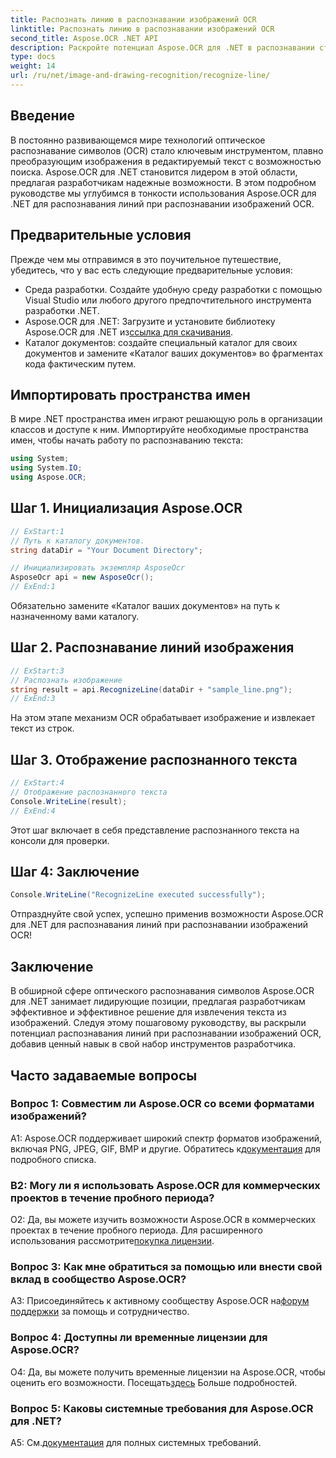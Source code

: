 ```yaml
---
title: Распознать линию в распознавании изображений OCR
linktitle: Распознать линию в распознавании изображений OCR
second_title: Aspose.OCR .NET API
description: Раскройте потенциал Aspose.OCR для .NET в распознавании строк при распознавании изображений OCR. Руководство разработчика по бесшовному извлечению текста из изображений.
type: docs
weight: 14
url: /ru/net/image-and-drawing-recognition/recognize-line/
---
```

## Введение

В постоянно развивающемся мире технологий оптическое распознавание символов (OCR) стало ключевым инструментом, плавно преобразующим изображения в редактируемый текст с возможностью поиска. Aspose.OCR для .NET становится лидером в этой области, предлагая разработчикам надежные возможности. В этом подробном руководстве мы углубимся в тонкости использования Aspose.OCR для .NET для распознавания линий при распознавании изображений OCR.

## Предварительные условия

Прежде чем мы отправимся в это поучительное путешествие, убедитесь, что у вас есть следующие предварительные условия:

- Среда разработки. Создайте удобную среду разработки с помощью Visual Studio или любого другого предпочтительного инструмента разработки .NET.
-  Aspose.OCR для .NET: Загрузите и установите библиотеку Aspose.OCR для .NET из[ссылка для скачивания](https://releases.aspose.com/ocr/net/).
- Каталог документов: создайте специальный каталог для своих документов и замените «Каталог ваших документов» во фрагментах кода фактическим путем.

## Импортировать пространства имен

В мире .NET пространства имен играют решающую роль в организации классов и доступе к ним. Импортируйте необходимые пространства имен, чтобы начать работу по распознаванию текста:

```csharp
using System;
using System.IO;
using Aspose.OCR;
```

## Шаг 1. Инициализация Aspose.OCR

```csharp
// ExStart:1
// Путь к каталогу документов.
string dataDir = "Your Document Directory";

// Инициализировать экземпляр AsposeOcr
AsposeOcr api = new AsposeOcr();
// ExEnd:1
```

Обязательно замените «Каталог ваших документов» на путь к назначенному вами каталогу.

## Шаг 2. Распознавание линий изображения

```csharp
// ExStart:3
// Распознать изображение
string result = api.RecognizeLine(dataDir + "sample_line.png");
// ExEnd:3
```

На этом этапе механизм OCR обрабатывает изображение и извлекает текст из строк.

## Шаг 3. Отображение распознанного текста

```csharp
// ExStart:4
// Отображение распознанного текста
Console.WriteLine(result);
// ExEnd:4
```

Этот шаг включает в себя представление распознанного текста на консоли для проверки.

## Шаг 4: Заключение

```csharp
Console.WriteLine("RecognizeLine executed successfully");
```

Отпразднуйте свой успех, успешно применив возможности Aspose.OCR для .NET для распознавания линий при распознавании изображений OCR!

## Заключение

В обширной сфере оптического распознавания символов Aspose.OCR для .NET занимает лидирующие позиции, предлагая разработчикам эффективное и эффективное решение для извлечения текста из изображений. Следуя этому пошаговому руководству, вы раскрыли потенциал распознавания линий при распознавании изображений OCR, добавив ценный навык в свой набор инструментов разработчика.

## Часто задаваемые вопросы

### Вопрос 1: Совместим ли Aspose.OCR со всеми форматами изображений?

 A1: Aspose.OCR поддерживает широкий спектр форматов изображений, включая PNG, JPEG, GIF, BMP и другие. Обратитесь к[документация](https://reference.aspose.com/ocr/net/) для подробного списка.

### В2: Могу ли я использовать Aspose.OCR для коммерческих проектов в течение пробного периода?

 О2: Да, вы можете изучить возможности Aspose.OCR в коммерческих проектах в течение пробного периода. Для расширенного использования рассмотрите[покупка лицензии](https://purchase.aspose.com/buy).

### Вопрос 3: Как мне обратиться за помощью или внести свой вклад в сообщество Aspose.OCR?

 A3: Присоединяйтесь к активному сообществу Aspose.OCR на[форум поддержки](https://forum.aspose.com/c/ocr/16) за помощь и сотрудничество.

### Вопрос 4: Доступны ли временные лицензии для Aspose.OCR?

О4: Да, вы можете получить временные лицензии на Aspose.OCR, чтобы оценить его возможности. Посещать[здесь](https://purchase.aspose.com/temporary-license/) Больше подробностей.

### Вопрос 5: Каковы системные требования для Aspose.OCR для .NET?

 A5: См.[документация](https://reference.aspose.com/ocr/net/) для полных системных требований.